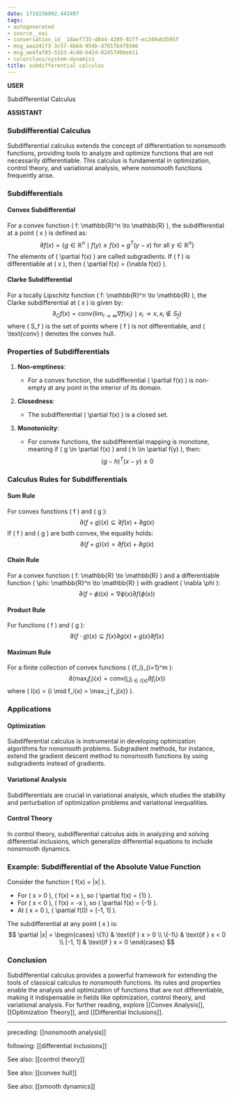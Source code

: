 ```yaml
---
date: 1718156992.443497
tags:
- autogenerated
- source__oai
- conversation_id__18aef735-d044-4209-927f-ec249ab3595f
- msg_aaa241f3-3c57-4b64-954b-d701fb479346
- msg_ae4faf83-51b3-4c40-b42d-02457d0be611
- colorclass/system-dynamics
title: subdifferential calculus
---
```


**USER**

Subdifferential Calculus


**ASSISTANT**

### Subdifferential Calculus

Subdifferential calculus extends the concept of differentiation to nonsmooth functions, providing tools to analyze and optimize functions that are not necessarily differentiable. This calculus is fundamental in optimization, control theory, and variational analysis, where nonsmooth functions frequently arise.

### Subdifferentials

#### Convex Subdifferential

For a convex function \( f: \mathbb{R}^n \to \mathbb{R} \), the subdifferential at a point \( x \) is defined as:
$$
\partial f(x) = \{ g \in \mathbb{R}^n \mid f(y) \geq f(x) + g^T (y - x) \text{ for all } y \in \mathbb{R}^n \}
$$
The elements of \( \partial f(x) \) are called subgradients. If \( f \) is differentiable at \( x \), then \( \partial f(x) = \{\nabla f(x)\} \).

#### Clarke Subdifferential

For a locally Lipschitz function \( f: \mathbb{R}^n \to \mathbb{R} \), the Clarke subdifferential at \( x \) is given by:
$$
\partial_C f(x) = \text{conv} \left\{ \lim_{i \to \infty} \nabla f(x_i) \mid x_i \to x, x_i \notin S_f \right\}
$$
where \( S_f \) is the set of points where \( f \) is not differentiable, and \( \text{conv} \) denotes the convex hull.

### Properties of Subdifferentials

1. **Non-emptiness**:
   - For a convex function, the subdifferential \( \partial f(x) \) is non-empty at any point in the interior of its domain.

2. **Closedness**:
   - The subdifferential \( \partial f(x) \) is a closed set.

3. **Monotonicity**:
   - For convex functions, the subdifferential mapping is monotone, meaning if \( g \in \partial f(x) \) and \( h \in \partial f(y) \), then:
     $$
     (g - h)^T (x - y) \geq 0
     $$

### Calculus Rules for Subdifferentials

#### Sum Rule

For convex functions \( f \) and \( g \):
$$
\partial (f + g)(x) \subseteq \partial f(x) + \partial g(x)
$$
If \( f \) and \( g \) are both convex, the equality holds:
$$
\partial (f + g)(x) = \partial f(x) + \partial g(x)
$$

#### Chain Rule

For a convex function \( f: \mathbb{R} \to \mathbb{R} \) and a differentiable function \( \phi: \mathbb{R}^n \to \mathbb{R} \) with gradient \( \nabla \phi \):
$$
\partial (f \circ \phi)(x) = \nabla \phi(x) \partial f(\phi(x))
$$

#### Product Rule

For functions \( f \) and \( g \):
$$
\partial (f \cdot g)(x) \subseteq f(x) \partial g(x) + g(x) \partial f(x)
$$

#### Maximum Rule

For a finite collection of convex functions \( \{f_i\}_{i=1}^m \):
$$
\partial \left( \max_{i} f_i \right)(x) = \text{conv} \left( \bigcup_{i \in I(x)} \partial f_i(x) \right)
$$
where \( I(x) = \{i \mid f_i(x) = \max_j f_j(x)\} \).

### Applications

#### Optimization

Subdifferential calculus is instrumental in developing optimization algorithms for nonsmooth problems. Subgradient methods, for instance, extend the gradient descent method to nonsmooth functions by using subgradients instead of gradients.

#### Variational Analysis

Subdifferentials are crucial in variational analysis, which studies the stability and perturbation of optimization problems and variational inequalities.

#### Control Theory

In control theory, subdifferential calculus aids in analyzing and solving differential inclusions, which generalize differential equations to include nonsmooth dynamics.

### Example: Subdifferential of the Absolute Value Function

Consider the function \( f(x) = |x| \).

- For \( x > 0 \), \( f(x) = x \), so \( \partial f(x) = \{1\} \).
- For \( x < 0 \), \( f(x) = -x \), so \( \partial f(x) = \{-1\} \).
- At \( x = 0 \), \( \partial f(0) = [-1, 1] \).

The subdifferential at any point \( x \) is:
$$
\partial |x| = 
\begin{cases} 
\{1\} & \text{if } x > 0 \\
\{-1\} & \text{if } x < 0 \\
[-1, 1] & \text{if } x = 0 
\end{cases}
$$

### Conclusion

Subdifferential calculus provides a powerful framework for extending the tools of classical calculus to nonsmooth functions. Its rules and properties enable the analysis and optimization of functions that are not differentiable, making it indispensable in fields like optimization, control theory, and variational analysis. For further reading, explore [[Convex Analysis]], [[Optimization Theory]], and [[Differential Inclusions]].


---

preceding: [[nonsmooth analysis]]  


following: [[differential inclusions]]

See also: [[control theory]]


See also: [[convex hull]]


See also: [[smooth dynamics]]